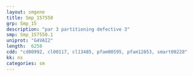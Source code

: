 ```yaml
---
layout: smgene
title: Smp_157550
grp: Smp_15
description: "par 3 partitioning defective 3"
smp: Smp_157550.1
uniprot: "G4VAI2"
length:  6258
cdd: "cd00992, cl00117, cl13485, pfam00595, pfam12053, smart00228"
kk: ns
categories: sm
---
```

